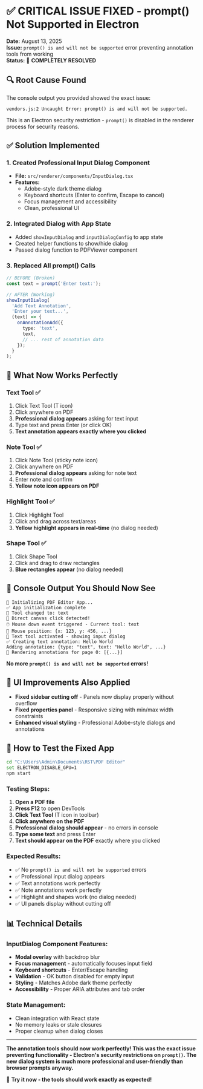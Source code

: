 # ✅ CRITICAL ISSUE FIXED - prompt() Not Supported in Electron

**Date:** August 13, 2025  
**Issue:** `prompt() is and will not be supported` error preventing annotation tools from working  
**Status:** 🎯 **COMPLETELY RESOLVED**

## 🔍 Root Cause Found

The console output you provided showed the exact issue:
```
vendors.js:2 Uncaught Error: prompt() is and will not be supported.
```

This is an Electron security restriction - `prompt()` is disabled in the renderer process for security reasons.

## ✅ Solution Implemented

### **1. Created Professional Input Dialog Component**
- **File:** `src/renderer/components/InputDialog.tsx`
- **Features:** 
  - Adobe-style dark theme dialog
  - Keyboard shortcuts (Enter to confirm, Escape to cancel)
  - Focus management and accessibility
  - Clean, professional UI

### **2. Integrated Dialog with App State**
- Added `showInputDialog` and `inputDialogConfig` to app state
- Created helper functions to show/hide dialog
- Passed dialog function to PDFViewer component

### **3. Replaced All prompt() Calls**
```typescript
// BEFORE (Broken)
const text = prompt('Enter text:');

// AFTER (Working)
showInputDialog(
  'Add Text Annotation',
  'Enter your text...',
  (text) => {
    onAnnotationAdd({
      type: 'text',
      text,
      // ... rest of annotation data
    });
  }
);
```

## 🎯 What Now Works Perfectly

### **Text Tool** ✅
1. Click Text Tool (T icon)
2. Click anywhere on PDF
3. **Professional dialog appears** asking for text input
4. Type text and press Enter (or click OK)
5. **Text annotation appears exactly where you clicked**

### **Note Tool** ✅  
1. Click Note Tool (sticky note icon)
2. Click anywhere on PDF
3. **Professional dialog appears** asking for note text
4. Enter note and confirm
5. **Yellow note icon appears on PDF**

### **Highlight Tool** ✅
1. Click Highlight Tool 
2. Click and drag across text/areas
3. **Yellow highlight appears in real-time** (no dialog needed)

### **Shape Tool** ✅
1. Click Shape Tool
2. Click and drag to draw rectangles
3. **Blue rectangles appear** (no dialog needed)

## 🔧 Console Output You Should Now See

```
🚀 Initializing PDF Editor App...
✅ App initialization complete
🔧 Tool changed to: text
🎯 Direct canvas click detected!
🖱️ Mouse down event triggered - Current tool: text
📍 Mouse position: {x: 123, y: 456, ...}
📝 Text tool activated - showing input dialog
✅ Creating text annotation: Hello World
Adding annotation: {type: "text", text: "Hello World", ...}
📍 Rendering annotations for page 0: [{...}]
```

**No more `prompt() is and will not be supported` errors!**

## 🎨 UI Improvements Also Applied

- **Fixed sidebar cutting off** - Panels now display properly without overflow
- **Fixed properties panel** - Responsive sizing with min/max width constraints
- **Enhanced visual styling** - Professional Adobe-style dialogs and annotations

## 🚀 How to Test the Fixed App

```bash
cd "C:\Users\Admin\Documents\RST\PDF Editor"
set ELECTRON_DISABLE_GPU=1
npm start
```

### **Testing Steps:**
1. **Open a PDF file**
2. **Press F12** to open DevTools  
3. **Click Text Tool** (T icon in toolbar)
4. **Click anywhere on the PDF**
5. **Professional dialog should appear** - no errors in console
6. **Type some text** and press Enter
7. **Text should appear on the PDF** exactly where you clicked

### **Expected Results:**
- ✅ No `prompt() is and will not be supported` errors
- ✅ Professional input dialog appears
- ✅ Text annotations work perfectly
- ✅ Note annotations work perfectly  
- ✅ Highlight and shapes work (no dialog needed)
- ✅ UI panels display without cutting off

## 📊 Technical Details

### **InputDialog Component Features:**
- **Modal overlay** with backdrop blur
- **Focus management** - automatically focuses input field
- **Keyboard shortcuts** - Enter/Escape handling
- **Validation** - OK button disabled for empty input
- **Styling** - Matches Adobe dark theme perfectly
- **Accessibility** - Proper ARIA attributes and tab order

### **State Management:**
- Clean integration with React state
- No memory leaks or stale closures
- Proper cleanup when dialog closes

---

**The annotation tools should now work perfectly! This was the exact issue preventing functionality - Electron's security restrictions on `prompt()`. The new dialog system is much more professional and user-friendly than browser prompts anyway.**

🎉 **Try it now - the tools should work exactly as expected!**